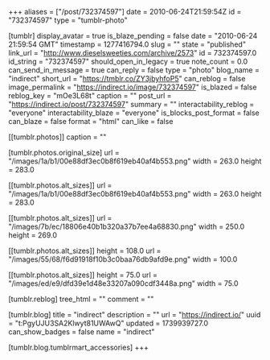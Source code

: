 +++
aliases = ["/post/732374597"]
date = 2010-06-24T21:59:54Z
id = "732374597"
type = "tumblr-photo"

[tumblr]
display_avatar = true
is_blaze_pending = false
date = "2010-06-24 21:59:54 GMT"
timestamp = 1277416794.0
slug = ""
state = "published"
link_url = "http://www.dieselsweeties.com/archive/2573"
id = 732374597.0
id_string = "732374597"
should_open_in_legacy = true
note_count = 0.0
can_send_in_message = true
can_reply = false
type = "photo"
blog_name = "indirect"
short_url = "https://tmblr.co/ZY3jbyhfoP5"
can_reblog = false
image_permalink = "https://indirect.io/image/732374597"
is_blazed = false
reblog_key = "mOe3L68t"
caption = ""
post_url = "https://indirect.io/post/732374597"
summary = ""
interactability_reblog = "everyone"
interactability_blaze = "everyone"
is_blocks_post_format = false
can_blaze = false
format = "html"
can_like = false

[[tumblr.photos]]
caption = ""

[tumblr.photos.original_size]
url = "/images/1a/b1/00e88df3ec0b8f619eb40af4b553.png"
width = 263.0
height = 283.0

[[tumblr.photos.alt_sizes]]
url = "/images/1a/b1/00e88df3ec0b8f619eb40af4b553.png"
width = 263.0
height = 283.0

[[tumblr.photos.alt_sizes]]
url = "/images/7b/ec/18806e40b1b320a37b7ee4a68830.png"
width = 250.0
height = 269.0

[[tumblr.photos.alt_sizes]]
height = 108.0
url = "/images/55/68/f6d91918f10b3c0baa76db9afd9e.png"
width = 100.0

[[tumblr.photos.alt_sizes]]
height = 75.0
url = "/images/ed/e9/dfd39e1d48e33207a090cdf3448a.png"
width = 75.0

[tumblr.reblog]
tree_html = ""
comment = ""

[tumblr.blog]
title = "indirect"
description = ""
url = "https://indirect.io/"
uuid = "t:PgyUJU3SA2Klwyt81UWAwQ"
updated = 1739939727.0
can_show_badges = false
name = "indirect"

[tumblr.blog.tumblrmart_accessories]
+++
